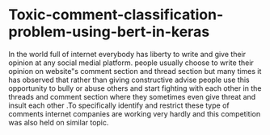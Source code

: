 # Toxic-comment-classification-problem-using-bert-in-keras

In the world full of internet everybody has liberty to write and give their opinion at any social medial platform. people usually choose to write their opinion on website"s comment section and thread section but many times it has observed that rather than giving constructive advise people use this opportunity to bully or abuse others and start fighting with each other in the threads and comment section where they sometimes even give threat and insult each other .To specifically identify and restrict these type of comments internet companies are working very hardly and this competition was also held on similar topic.

